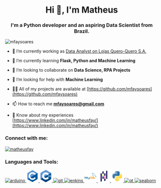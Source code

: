 <h1 align="center">Hi 👋, I'm Matheus</h1>
<h3 align="center">I'm a Python developer and an aspiring Data Scientist from Brazil.</h3>

<p align="left"> <img src="https://komarev.com/ghpvc/?username=mfaysoares&label=Profile%20views&color=0e75b6&style=flat" alt="mfaysoares" /> </p>

- 🔭 I’m currently working as [Data Analyst on Lojas Quero-Quero S.A.](https://www.linkedin.com/company/lojas-quero-quero-s-a/mycompany/)

- 🌱 I’m currently learning **Flask, Python and Machine Learning**

- 👯 I’m looking to collaborate on **Data Science, RPA Projects**

- 🤝 I’m looking for help with **Machine Learning**

- 👨‍💻 All of my projects are available at [https://github.com/mfaysoares](https://github.com/mfaysoares)

- 📫 How to reach me **mfaysoares@gmail.com**

- 📄 Know about my experiences [https://www.linkedin.com/in/matheusfay/](https://www.linkedin.com/in/matheusfay/)

<h3 align="left">Connect with me:</h3>
<p align="left">
<a href="https://linkedin.com/in/matheusfay" target="blank"><img align="center" src="https://raw.githubusercontent.com/rahuldkjain/github-profile-readme-generator/master/src/images/icons/Social/linked-in-alt.svg" alt="matheusfay" height="30" width="40" /></a>
</p>

<h3 align="left">Languages and Tools:</h3>
<p align="left"> <a href="https://www.arduino.cc/" target="_blank" rel="noreferrer"> <img src="https://cdn.worldvectorlogo.com/logos/arduino-1.svg" alt="arduino" width="40" height="40"/> </a> <a href="https://www.cprogramming.com/" target="_blank" rel="noreferrer"> <img src="https://raw.githubusercontent.com/devicons/devicon/master/icons/c/c-original.svg" alt="c" width="40" height="40"/> </a> <a href="https://www.w3schools.com/cpp/" target="_blank" rel="noreferrer"> <img src="https://raw.githubusercontent.com/devicons/devicon/master/icons/cplusplus/cplusplus-original.svg" alt="cplusplus" width="40" height="40"/> </a> <a href="https://git-scm.com/" target="_blank" rel="noreferrer"> <img src="https://www.vectorlogo.zone/logos/git-scm/git-scm-icon.svg" alt="git" width="40" height="40"/> </a> <a href="https://www.jenkins.io" target="_blank" rel="noreferrer"> <img src="https://www.vectorlogo.zone/logos/jenkins/jenkins-icon.svg" alt="jenkins" width="40" height="40"/> </a> <a href="https://www.mysql.com/" target="_blank" rel="noreferrer"> <img src="https://raw.githubusercontent.com/devicons/devicon/master/icons/mysql/mysql-original-wordmark.svg" alt="mysql" width="40" height="40"/> </a> <a href="https://pandas.pydata.org/" target="_blank" rel="noreferrer"> <img src="https://raw.githubusercontent.com/devicons/devicon/2ae2a900d2f041da66e950e4d48052658d850630/icons/pandas/pandas-original.svg" alt="pandas" width="40" height="40"/> </a> <a href="https://www.python.org" target="_blank" rel="noreferrer"> <img src="https://raw.githubusercontent.com/devicons/devicon/master/icons/python/python-original.svg" alt="python" width="40" height="40"/> </a> <a href="https://www.qt.io/" target="_blank" rel="noreferrer"> <img src="https://upload.wikimedia.org/wikipedia/commons/0/0b/Qt_logo_2016.svg" alt="qt" width="40" height="40"/> </a> <a href="https://seaborn.pydata.org/" target="_blank" rel="noreferrer"> <img src="https://seaborn.pydata.org/_images/logo-mark-lightbg.svg" alt="seaborn" width="40" height="40"/> </a> </p>



